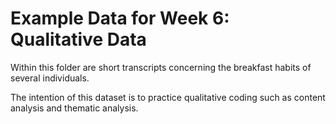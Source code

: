 # Example Data for Week 6: Qualitative Data
Within this folder are short transcripts concerning the breakfast habits of several individuals.

The intention of this dataset is to practice qualitative coding such as content analysis and thematic analysis.